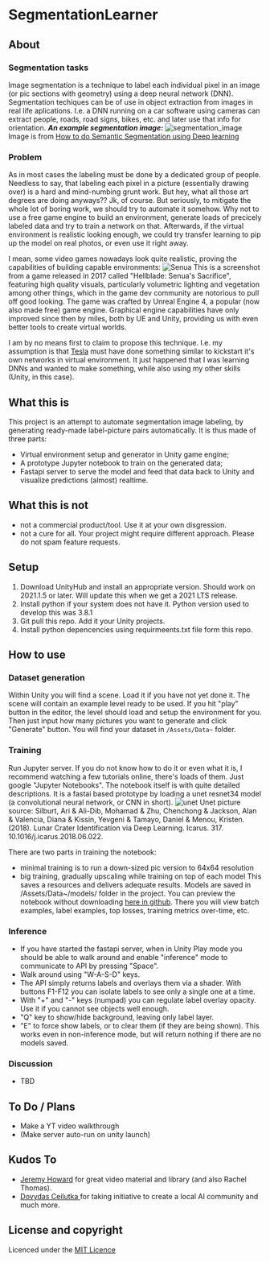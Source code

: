 # SegmentationLearner
## About
### Segmentation tasks
Image segmentation is a technique to label each individual pixel in an image (or pic sections with geometry) using a deep neural network (DNN).
Segmentation techiques can be of use in object extraction from images in real life aplications.
I.e. a DNN running on a car software using cameras can extract people, roads, road signs, bikes, etc. and later use that info for orientation.
***An example segmentation image:***
![segmentation_image](https://miro.medium.com/max/3200/1*MQCvfEbbA44fiZk5GoDvhA.png)
Image is from [How to do Semantic Segmentation using Deep learning](https://medium.com/nanonets/how-to-do-image-segmentation-using-deep-learning-c673cc5862ef)

### Problem
As in most cases the labeling must be done by a dedicated group of people.
Needless to say, that labeling each pixel in a picture (essentially drawing over) is a hard and mind-numbing grunt work.
But hey, what all those art degrees are doing anyways?? Jk, of course. But seriously, to mitigate the whole lot of boring work, we should try to automate it somehow.
Why not to use a free game engine to build an environment, generate loads of precicely labeled data and try to train a network on that.
Afterwards, if the virtual environment is realistic looking enough, we could try transfer learning to pip up the model on real photos, or even use it right away.

I mean, some video games nowadays look quite realistic, proving the capabilities of building capable environments:
![Senua](https://miro.medium.com/max/2560/1*v3XZZXSo-tdeHfvZAGr_IQ.jpeg)
This is a screenshot from a game released in 2017 called "Hellblade: Senua's Sacrifice", featuring high quality visuals, particularly volumetric lighting and vegetation among other things, which in the game dev community are notorious to pull off good looking.
The game was crafted by Unreal Engine 4, a popular (now also made free) game engine. Graphical engine capabilities have only improved since then by miles, both by UE and Unity, providing us with even better tools to create virtual worlds.

I am by no means first to claim to propose this technique. I.e. my assumption is that [Tesla](https://www.tesla.com/autopilotAI) must have done something similar to kickstart it's own networks in virtual environment.
It just happened that I was learning DNNs and wanted to make something, while also using my other skills (Unity, in this case).

## What this is
This project is an attempt to automate segmentation image labeling, by generating ready-made label-picture pairs automatically.
It is thus made of three parts:
- Virtual environment setup and generator in Unity game engine;
- A prototype Jupyter notebook to train on the generated data;
- Fastapi server to serve the model and feed that data back to Unity and visualize predictions (almost) realtime.

## What this is not
- not a commercial product/tool. Use it at your own disgression.
- not a cure for all. Your project might require different approach. Please do not spam feature requests.

## Setup
1. Download UnityHub and install an appropriate version. Should work on 2021.1.5 or later. Will update this when we get a 2021 LTS release.
2. Install python if your system does not have it. Python version used to develop this was 3.8.1
3. Git pull this repo. Add it your Unity projects.
4. Install python depencencies using requirmeents.txt file form this repo.

## How to use
### Dataset generation
Within Unity you will find a scene. Load it if you have not yet done it. The scene will contain an example level ready to be used. If you hit "play" button in the editor, the level should load and setup the environment for you.
Then just input how many pictures you want to generate and click "Generate" button. You will find your dataset in ```/Assets/Data~``` folder.

### Training
Run Jupyter server. If you do not know how to do it or even what it is, I recommend watching a few tutorials online, there's loads of them. Just google "Jupyter Notebooks".
The notebook itself is with quite detailed descriptions. It is a fastai based prototype by loading a unet resnet34 model (a convolutional neural network, or CNN in short).
![unet](https://www.researchgate.net/profile/Alan-Jackson-2/publication/323597886/figure/fig2/AS:601386504957959@1520393124691/Convolutional-neural-network-CNN-architecture-based-on-UNET-Ronneberger-et-al.png)
Unet picture source: Silburt, Ari & Ali-Dib, Mohamad & Zhu, Chenchong & Jackson, Alan & Valencia, Diana & Kissin, Yevgeni & Tamayo, Daniel & Menou, Kristen. (2018). Lunar Crater Identification via Deep Learning. Icarus. 317. 10.1016/j.icarus.2018.06.022. 

There are two parts in training the notebook:
- minimal training is to run a down-sized pic version to 64x64 resolution
- big training, gradually upscaling while training on top of each model
This saves a resources and delivers adequate results.
Models are saved in /Assets/Data~/models/ folder in the project.
You can preview the notebook without downloading [here in github](https://github.com/Darth-Carrotpie/SegmentationLearner/blob/master/SegmentationLearner.ipynb).
There you will view batch examples, label examples, top losses, training metrics over-time, etc.

### Inference
- If you have started the fastapi server, when in Unity Play mode you should be able to walk around and enable "inference" mode to communicate to API by pressing "Space".
- Walk around using "W-A-S-D" keys.
- The API simply returns labels and overlays them via a shader. With buttons F1-F12 you can isolate labels to see only a single one at a time.
- With "+" and "-" keys (numpad) you can regulate label overlay opacity. Use it if you cannot see objects well enough.
- "Q" key to show/hide background, leaving only label layer.
- "E" to force show labels, or to clear them (if they are being shown). This works even in non-inference mode, but will return nothing if there are no models saved.

### Discussion
- TBD

## To Do / Plans
- Make a YT video walkthrough
- (Make server auto-run on unity launch)

## Kudos To
- [Jeremy Howard](https://www.fast.ai/about/) for great video material and library (and also Rachel Thomas).
- [Dovydas Ceilutka ](https://www.linkedin.com/in/dovydasceilutka/) for taking initiative to create a local AI community and much more.

## License and copyright
Licenced under the [MIT Licence](LICENSE)
